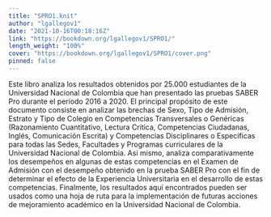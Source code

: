 ```yaml
---
title: "SPRO1.knit"
author: "lgallegov1"
date: "2021-10-16T00:18:16Z"
link: "https://bookdown.org/lgallegov1/SPRO1/"
length_weight: "100%"
cover: "https://bookdown.org/lgallegov1/SPRO1/cover.png"
pinned: false
---
```


Este libro analiza los resultados obtenidos por 25.000 estudiantes de la Universidad Nacional de Colombia que han presentado las pruebas SABER Pro durante el período 2016 a 2020. El principal propósito de este documento consiste en analizar las brechas de Sexo, Tipo de Admisión, Estrato y Tipo de Colegio en Competencias Transversales o Genéricas (Razonamiento Cuantitativo, Lectura Crítica, Competencias Ciudadanas, Inglés, Comunicación Escrita) y Competencias Disciplinares o Específicas para todas las Sedes, Facultades y Programas curriculares de la Universidad Nacional de Colombia. Asi mismo, analiza comparativamente los desempeños en algunas de estas competencias en el Examen de Admisión con el desempeño obtenido en la prueba SABER Pro con el fin de determinar el efecto de la Experiencia Universitaria en el desarrollo de estas competencias. Finalmente, los resultados aquí encontrados pueden ser usados como una hoja de ruta para la implementación de futuras acciones de mejoramiento académico en la Universidad Nacional de Colombia.
